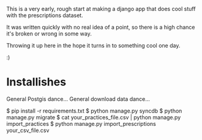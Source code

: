 
This is a very early, rough start at making a django app that does cool stuff with the prescriptions dataset.

It was written quickly with no real idea of a point, so there is a high chance it's broken or wrong in some way.

Throwing it up here in the hope it turns in to something cool one day.

:)

Installishes
============

General Postgis dance...
General download data dance...

$ pip install -r requirements.txt
$ python manage.py syncdb
$ python manage.py migrate
$ cat your_practices_file.csv | python manage.py import_practices
$ python manage.py import_prescriptions your_csv_file.csv